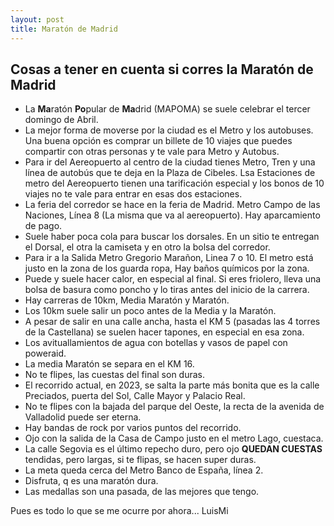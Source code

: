 ```yaml
---
layout: post
title: Maratón de Madrid
---
```


## Cosas a tener en cuenta si corres la Maratón de Madrid ##

* La **Ma**ratón **Po**pular de **Ma**drid (MAPOMA) se suele celebrar el tercer domingo de Abril. 
* La mejor forma de moverse por la ciudad es el Metro y los autobuses. Una buena opción es comprar un billete de 10 viajes que puedes compartir con otras personas y te vale para Metro y Autobus. 
* Para ir del Aereopuerto al centro de la ciudad tienes Metro, Tren y una línea de autobús que te deja en la Plaza de Cibeles. Lsa Estaciones de metro del Aereopuerto tienen una tarificación especial y los bonos de 10 viajes no te vale para entrar en esas dos estaciones. 
* La feria del corredor se hace en la feria de Madrid. Metro Campo de las Naciones, Línea 8 (La misma que va al aereopuerto). Hay aparcamiento de pago. 
* Suele haber poca cola para buscar los dorsales. En un sitio te entregan el Dorsal, el otra la camiseta y en otro la bolsa del corredor. 
* Para ir a la Salida Metro Gregorio Marañon, Linea 7 o 10. El metro está justo en la zona de los guarda ropa, Hay baños químicos por la zona. 
* Puede y suele hacer calor, en especial al final. Si eres friolero, lleva una bolsa de basura como poncho y lo tiras antes del inicio de la carrera. 
* Hay carreras de 10km, Media Maratón y Maratón. 
* Los 10km suele salir un poco antes de la Media y la Maratón. 
* A pesar de salir en una calle ancha, hasta el KM 5 (pasadas las 4 torres de la Castellana) se suelen hacer tapones, en especial en esa zona. 
* Los avituallamientos de agua con botellas y vasos de papel con poweraid.
* La media Maratón se separa en el KM 16. 
* No te flipes, las cuestas del final son duras. 
* El recorrido actual, en 2023, se salta la parte más bonita que es la calle Preciados, puerta del Sol, Calle Mayor y Palacio Real.
* No te flipes con la bajada del parque del Oeste, la recta de la avenida de Valladolid puede ser eterna. 
* Hay bandas de rock por varios puntos del recorrido. 
* Ojo con la salida de la Casa de Campo justo en el metro Lago, cuestaca. 
* La calle Segovia es el último repecho duro, pero ojo **QUEDAN CUESTAS** tendidas, pero largas, si te flipas, se hacen super duras. 
* La meta queda cerca del Metro Banco de España, línea 2. 
* Disfruta, q es una maratón dura. 
* Las medallas son una pasada, de las mejores que tengo. 

Pues es todo lo que se me ocurre por ahora... 
LuisMi
